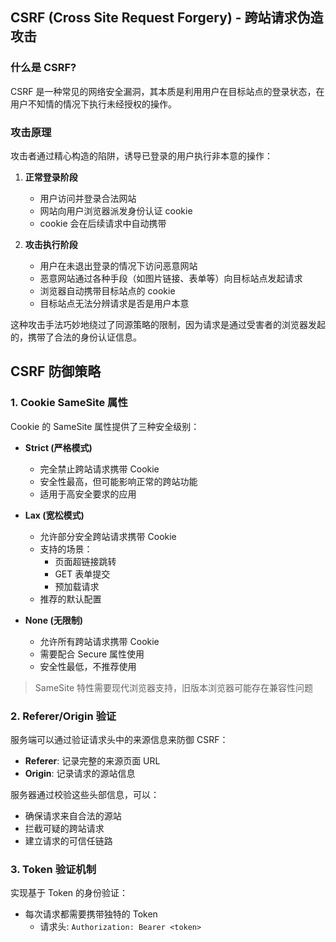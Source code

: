 ## CSRF (Cross Site Request Forgery) - 跨站请求伪造攻击

### 什么是 CSRF?

CSRF 是一种常见的网络安全漏洞，其本质是利用用户在目标站点的登录状态，在用户不知情的情况下执行未经授权的操作。

### 攻击原理

攻击者通过精心构造的陷阱，诱导已登录的用户执行非本意的操作：

1. **正常登录阶段**

   - 用户访问并登录合法网站
   - 网站向用户浏览器派发身份认证 cookie
   - cookie 会在后续请求中自动携带

2. **攻击执行阶段**
   - 用户在未退出登录的情况下访问恶意网站
   - 恶意网站通过各种手段（如图片链接、表单等）向目标站点发起请求
   - 浏览器自动携带目标站点的 cookie
   - 目标站点无法分辨请求是否是用户本意

这种攻击手法巧妙地绕过了同源策略的限制，因为请求是通过受害者的浏览器发起的，携带了合法的身份认证信息。

## CSRF 防御策略

### 1. Cookie SameSite 属性

Cookie 的 SameSite 属性提供了三种安全级别：

- **Strict (严格模式)**

  - 完全禁止跨站请求携带 Cookie
  - 安全性最高，但可能影响正常的跨站功能
  - 适用于高安全要求的应用

- **Lax (宽松模式)**

  - 允许部分安全跨站请求携带 Cookie
  - 支持的场景：
    - 页面超链接跳转
    - GET 表单提交
    - 预加载请求
  - 推荐的默认配置

- **None (无限制)**
  - 允许所有跨站请求携带 Cookie
  - 需要配合 Secure 属性使用
  - 安全性最低，不推荐使用

> SameSite 特性需要现代浏览器支持，旧版本浏览器可能存在兼容性问题

### 2. Referer/Origin 验证

服务端可以通过验证请求头中的来源信息来防御 CSRF：

- **Referer**: 记录完整的来源页面 URL
- **Origin**: 记录请求的源站信息

服务器通过校验这些头部信息，可以：

- 确保请求来自合法的源站
- 拦截可疑的跨站请求
- 建立请求的可信任链路

### 3. Token 验证机制

实现基于 Token 的身份验证：

- 每次请求都需要携带独特的 Token
  - 请求头: `Authorization: Bearer <token>`
